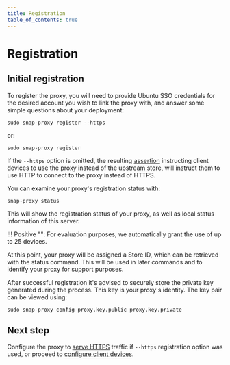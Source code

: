 ```yaml
---
title: Registration
table_of_contents: true
---
```


# Registration

## Initial registration

To register the proxy, you will need to provide Ubuntu SSO credentials
for the desired account you wish to link the proxy with, and answer
some simple questions about your deployment:

    sudo snap-proxy register --https

or:

    sudo snap-proxy register

If the `--https` option is omitted, the resulting [assertion](devices.md)
instructing client devices to use the proxy instead of the upstream store, will
instruct them to use HTTP to connect to the proxy instead of HTTPS.

You can examine your proxy's registration status with:

    snap-proxy status

This will show the registration status of your proxy, as well as local
status information of this server.

!!! Positive "":
    For evaluation purposes, we automatically grant the use of up to 25 devices.

At this point, your proxy will be assigned a Store ID, which can be retrieved
with the status command. This will be used in later commands and to
identify your proxy for support purposes.

After successful registration it's advised to securely store the private key
generated during the process. This key is your proxy's identity. The key
pair can be viewed using:

    sudo snap-proxy config proxy.key.public proxy.key.private


## Next step

Configure the proxy to [serve HTTPS](https.md) traffic if `--https` registration
option was used, or proceed to [configure client devices](devices.md).
